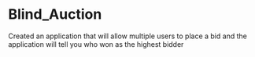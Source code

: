 # Blind_Auction
Created an application that will allow multiple users to place a bid and the application will tell you who won as the highest bidder 
